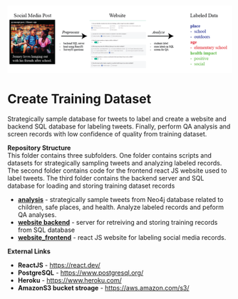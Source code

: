 ![GitHub Logo](https://github.com/larkinandy/ChildrensHealthSocialMediaASP3IRE/blob/main/images/1x/TrainingDataExample.png)

# Create Training Dataset
Strategically sample database for tweets to label and create a website and backend SQL database for labeling tweets.  Finally, perform QA analysis and screen records with low confidence of quality from training dataset.


**Repository Structure** <br>
This folder contains three subfolders.  One folder contains scripts and datasets for strategically sampling tweets and analyzing labeled records.  The second folder contains code for the frontend react JS website used to label tweets.  The third folder contains the backend server and SQL database for loading and storing training dataset records

- **[analysis](https://github.com/larkinandy/ChildrensHealthSocialMediaASP3IRE/tree/master/deep_learning/create_training_dataset/analysis)** - strategically sample tweets from Neo4j database related to children, safe places, and health.  Analyze labeled records and peform QA analyses.  <br>
- **[website backend](https://github.com/larkinandy/ChildrensHealthSocialMediaASP3IRE/tree/master/deep_learning/create_training_dataset/website_backend)** - server for retreiving and storing training records from SQL database  <br>
- **[website_frontend](https://github.com/larkinandy/ChildrensHealthSocialMediaASP3IRE/tree/master/deep_learning/create_training_dataset/website_frontend)** - react JS website for labeling social media records. <br>

**External Links**
- **ReactJS** - https://react.dev/
- **PostgreSQL** - https://www.postgresql.org/
- **Heroku** - https://www.heroku.com/
- **AmazonS3 bucket stroage** - https://aws.amazon.com/s3/
